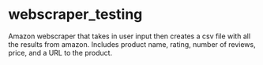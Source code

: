 # webscraper_testing
Amazon webscraper that takes in user input then creates a csv file with all the results from amazon.
Includes product name, rating, number of reviews, price, and a URL to the product.
